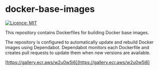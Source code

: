 # docker-base-images

[![Licence: MIT](https://img.shields.io/github/license/antyung/docker-base-images)](https://github.com/antyung/docker-base-images/blob/main/LICENSE)

This repository contains Dockerfiles for building Docker base images.

The repository is configured to automatically update and rebuild Docker images using Dependabot. Dependabot monitors each Dockerfile and creates pull requests to update them when new versions are available.

[https://gallery.ecr.aws/w2u0w5i6](https://gallery.ecr.aws/w2u0w5i6)
